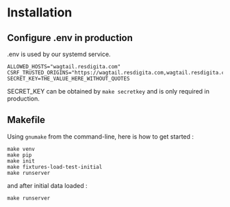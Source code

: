 # Installation

## Configure .env in production

.env is used by our systemd service. 

```
ALLOWED_HOSTS="wagtail.resdigita.com"
CSRF_TRUSTED_ORIGINS="https://wagtail.resdigita.com,wagtail.resdigita.com"
SECRET_KEY=THE_VALUE_HERE_WITHOUT_QUOTES
```

SECRET_KEY can be obtained by `make secretkey` and is only required in production.


## Makefile

Using `gnumake` from the command-line, here is how to get started :

```
make venv
make pip
make init
make fixtures-load-test-initial
make runserver
```

and after initial data loaded :

`make runserver`

